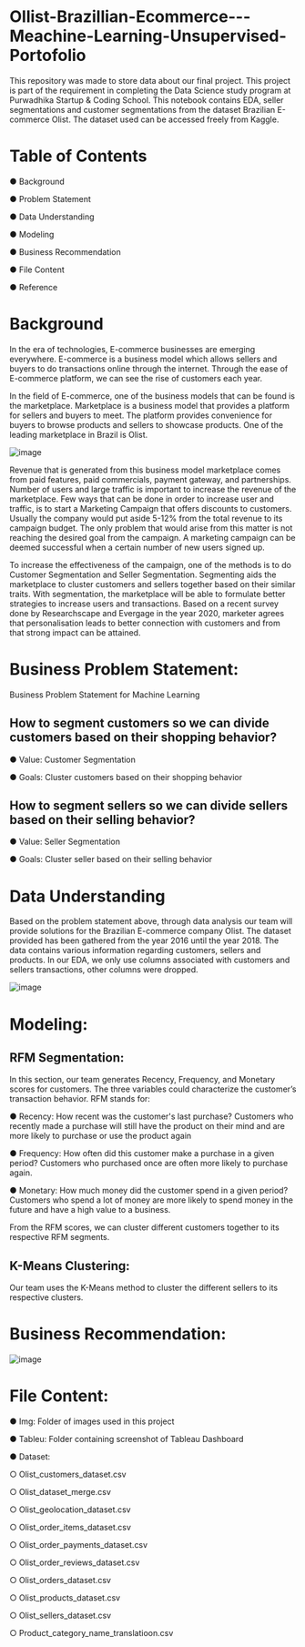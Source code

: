 # Ollist-Brazillian-Ecommerce---Meachine-Learning-Unsupervised-Portofolio

This repository was made to store data about our final project. This project is part of the requirement in completing the Data Science study program at Purwadhika Startup & Coding School. This notebook contains EDA, seller segmentations and customer segmentations from the dataset Brazilian E-commerce Olist. The dataset used can be accessed freely from Kaggle.

# Table of Contents
●	Background

●	Problem Statement

●	Data Understanding

●	Modeling

●	Business Recommendation

●	File Content

●	Reference


# Background
In the era of technologies, E-commerce businesses are emerging everywhere. E-commerce is a business model which allows sellers and buyers to do transactions online through the internet. Through the ease of E-commerce platform, we can see the rise of customers each year. 

In the field of E-commerce, one of the business models that can be found is the marketplace. Marketplace is a business model that provides a platform for sellers and buyers to meet. The platform provides convenience for buyers to browse products and sellers to showcase products. One of the leading marketplace in Brazil is Olist.

![image](https://user-images.githubusercontent.com/99407430/166421057-70cdfae3-b8e6-4a35-808f-c22cc87705f5.png)

Revenue that is generated from this business model marketplace comes from paid features, paid commercials, payment gateway, and partnerships. Number of users and large traffic is important to increase the revenue of the marketplace. Few ways that can be done in order to increase user and traffic, is to start a Marketing Campaign that offers discounts to customers. Usually the company would put aside 5-12% from the total revenue to its campaign budget. The only problem that would arise from this matter is not reaching the desired goal from the campaign. A marketing campaign can be deemed successful when a certain number of new users signed up.

To increase the effectiveness of the campaign, one of the methods is to do Customer Segmentation and Seller Segmentation. Segmenting aids the marketplace to cluster customers and sellers together based on their similar traits. With segmentation, the marketplace will be able to formulate better strategies to increase users and transactions. Based on a recent survey done by Researchscape and Evergage in the year 2020, marketer agrees that personalisation leads to better connection with customers and from that strong impact can be attained.

# Business Problem Statement:
Business Problem Statement for Machine Learning

## How to segment customers so we can divide customers based on their shopping behavior?
  ●	Value: Customer Segmentation
  
  ●	Goals: Cluster customers based on their shopping behavior

## How to segment sellers so we can divide sellers based on their selling behavior?
  ●	Value: Seller Segmentation
  
  ●	Goals: Cluster seller based on their selling behavior

# Data Understanding
Based on the problem statement above, through data analysis our team will provide  solutions for the Brazilian E-commerce company Olist. The dataset provided has been gathered from the year 2016 until the year 2018. The data contains various information regarding customers, sellers and products. In our EDA, we only use columns associated with customers and sellers transactions, other columns were dropped. 

![image](https://user-images.githubusercontent.com/99407430/166421252-3f3a6777-bb6b-4a0c-a937-0baa9a820fdd.png)

# Modeling:
## RFM Segmentation:
In this section, our team generates Recency, Frequency, and Monetary scores for customers. The three variables could characterize the customer’s transaction behavior. RFM stands for:

●	Recency: How recent was the customer's last purchase? Customers who recently made a purchase will still have the product on their mind and are more likely to purchase or use the product again

●	Frequency: How often did this customer make a purchase in a given period? Customers who purchased once are often more likely to purchase again.

●	Monetary: How much money did the customer spend in a given period? Customers who spend a lot of money are more likely to spend money in the future and have a high value to a business.

From the RFM scores, we can cluster different customers together to its respective RFM segments.

## K-Means Clustering:
Our team uses the K-Means method to cluster the different sellers to its respective clusters.

# Business Recommendation:
![image](https://user-images.githubusercontent.com/99407430/166421673-3ea37556-07a9-40a3-94ba-22100b7695de.png)

# File Content:
●	Img: Folder of images used in this project

●	Tableu: Folder containing screenshot of Tableau Dashboard

●	Dataset:
    
  ○	Olist_customers_dataset.csv
  
  ○	Olist_dataset_merge.csv
  
  ○	Olist_geolocation_dataset.csv
  
  ○	Olist_order_items_dataset.csv
  
  ○	Olist_order_payments_dataset.csv
  
  ○	Olist_order_reviews_dataset.csv
  
  ○	Olist_orders_dataset.csv
  
  ○	Olist_products_dataset.csv
  
  ○	Olist_sellers_dataset.csv
  
  ○	Product_category_name_translatioon.csv

